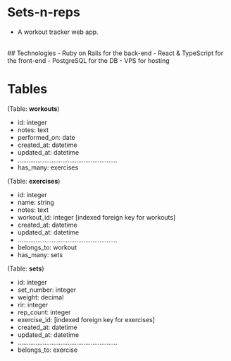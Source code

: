 # Sets-n-reps

- A workout tracker web app.
<br>
## Technologies
- Ruby on Rails for the back-end
- React & TypeScript for the front-end
- PostgreSQL for the DB
- VPS for hosting

# Tables

(Table: **workouts**)
- id: integer
- notes: text
- performed_on: date
- created_at: datetime
- updated_at: datetime
- ........................................................
- has_many: exercises

(Table: **exercises**)
- id: integer
- name: string
- notes: text
- workout_id: integer [indexed foreign key for workouts]
- created_at: datetime
- updated_at: datetime
- ........................................................
- belongs_to: workout
- has_many: sets

(Table: **sets**)
- id: integer
- set_number: integer
- weight: decimal
- rir: integer
- rep_count: integer
- exercise_id: [indexed foreign key for exercises]
- created_at: datetime
- updated_at: datetime
- ........................................................
- belongs_to: exercise